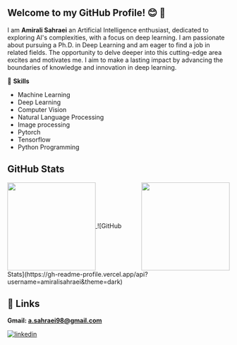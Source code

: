 ## **Welcome to my GitHub Profile!**  😊 👋

I am **Amirali Sahraei** an Artificial Intelligence enthusiast, dedicated to exploring AI's complexities, with a focus on deep learning. I am passionate about pursuing a Ph.D. in Deep Learning and am eager to find a job in related fields. The opportunity to delve deeper into this cutting-edge area excites and motivates me. I aim to make a lasting impact by advancing the boundaries of knowledge and innovation in deep learning.


💪 **Skills**

* Machine Learning
* Deep Learning
* Computer Vision
* Natural Language Processing
* Image processing
* Pytorch 
* Tensorflow
* Python Programming

## GitHub Stats
<a href="https://github.com/anuraghazra/github-readme-stats">
  <img height=200 align="center" src="https://github-readme-stats.vercel.app/api?username=amiralisahraei&theme=dark" />
</a> <a href="https://github.com/anuraghazra/convoychat">
  <img height=200 align="right" src="https://github-readme-stats.vercel.app/api/top-langs?username=amiralisahraei&layout=compact&langs_count=8&card_width=220&theme=dark" />
</a>
![GitHub Stats](https://gh-readme-profile.vercel.app/api?username=amiralisahraei&theme=dark)

## 🔗 Links

 **Gmail: a.sahraei98@gmail.com**

  [![linkedin](https://img.shields.io/badge/linkedin-0A66C2?style=for-the-badge&logo=linkedin&logoColor=white)](www.linkedin.com/in/amirali-sahraei98/)


